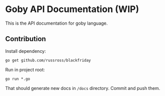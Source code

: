 # Goby API Documentation (WIP)

This is the API documentation for goby language.

## Contribution

Install dependency:

```nohighlight
go get github.com/russross/blackfriday
```

Run in project root:

```nohighlight
go run *.go
```

That should generate new docs in `/docs` directory. Commit and push them.
